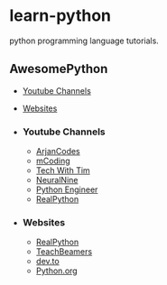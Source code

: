 # learn-python

python programming language tutorials.

## AwesomePython

- [Youtube Channels](#youtube-channels)
- [Websites](#websites)

- ### Youtube Channels

  - [ArjanCodes](https://www.youtube.com/channel/UCVhQ2NnY5Rskt6UjCUkJ_DA)
  - [mCoding](https://www.youtube.com/channel/UCaiL2GDNpLYH6Wokkk1VNcg)
  - [Tech With Tim](https://www.youtube.com/channel/UC4JX40jDee_tINbkjycV4Sg)
  - [NeuralNine](https://www.youtube.com/c/NeuralNine/)
  - [Python Engineer](https://www.youtube.com/channel/UCbXgNpp0jedKWcQiULLbDTA)
  - [RealPython](https://www.youtube.com/realpython)

- ### Websites

  - [RealPython](https://realpython.com/)
  - [TeachBeamers](https://www.techbeamers.com/)
  - [dev.to](https://dev.to/t/python)
  - [Python.org](https://docs.python.org/3/index.html)
